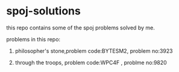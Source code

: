 spoj-solutions
==============
this repo contains some of the spoj problems solved by me.

problems in this repo:

1) philosopher's stone,problem code:BYTESM2, problem no:3923

2) through the troops, problem code:WPC4F , problme no:9820

